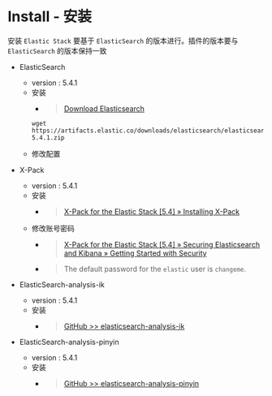 
# Install - 安装
安装 `Elastic Stack` 要基于 `ElasticSearch` 的版本进行。插件的版本要与 `ElasticSearch` 的版本保持一致

- ElasticSearch 
  - version : 5.4.1
  - 安装
    - > [Download Elasticsearch][1]
    ```
    wget https://artifacts.elastic.co/downloads/elasticsearch/elasticsearch-5.4.1.zip
    ```
  - 修改配置

- X-Pack
  - version : 5.4.1
  - 安装
    - > [X-Pack for the Elastic Stack [5.4] » Installing X-Pack][20]
  - 修改账号密码
    - > [X-Pack for the Elastic Stack [5.4] » Securing Elasticsearch and Kibana » Getting Started with Security][21]
    - > The default password for the `elastic` user is `changeme`.


- ElasticSearch-analysis-ik
  - version : 5.4.1
  - 安装
    - > [GitHub >> elasticsearch-analysis-ik][30]
  
- ElasticSearch-analysis-pinyin
  - version : 5.4.1
  - 安装
    - > [GitHub >> elasticsearch-analysis-pinyin][40]
  

[1]: https://www.elastic.co/cn/downloads/elasticsearch
[20]: https://www.elastic.co/guide/en/x-pack/current/installing-xpack.html
[21]: https://www.elastic.co/guide/en/x-pack/current/security-getting-started.html#security-getting-started
[30]: https://github.com/medcl/elasticsearch-analysis-ik
[40]: https://github.com/medcl/elasticsearch-analysis-pinyin
